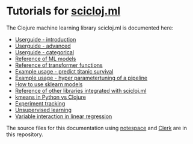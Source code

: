 # Tutorials for [scicloj.ml](https://github.com/scicloj/scicloj.ml)

The Clojure machine learning library scicloj.ml is documented here: 

* [Userguide - introduction](https://scicloj.github.io/scicloj.ml-tutorials/userguide-intro.html)
* [Userguide - advanced](https://scicloj.github.io/scicloj.ml-tutorials/userguide-advanced.html)
* [Userguide - categorical](https://scicloj.github.io/scicloj.ml-tutorials/userguide-categrical.html)
* [Reference of ML models](https://scicloj.github.io/scicloj.ml-tutorials/userguide-models.html)
* [Reference of transformer functions](https://scicloj.github.io/scicloj.ml-tutorials/userguide-transformers.html)
* [Example usage - predict titanic survival](https://scicloj.github.io/scicloj.ml-tutorials/userguide-titanic.html)
* [Example usage - hyper parametertuning of a pipeline](https://scicloj.github.io/scicloj.ml-tutorials/tune-titanic.html)
* [How to use sklearn models](https://scicloj.github.io/scicloj.ml-tutorials/userguide-sklearnclj.html)
* [Reference of other libraries integrated with scicloj.ml](https://scicloj.github.io/scicloj.ml-tutorials/userguide-third_party.html)
* [kmeans in Python vs Clojure](https://scicloj.github.io/scicloj.ml-tutorials/polyglot_kmeans.html)
* [Experiment tracking](https://scicloj.github.io/scicloj.ml-tutorials/userguide-experiment-tracking.html)
* [Unsupervised learning](https://scicloj.github.io/scicloj.ml-tutorials/userguide-unsupervised.html)
* [Variable interaction in linear regression](https://scicloj.github.io/scicloj.ml-tutorials/interactions_ols.html)


The source files for this documentation using  [notespace](https://github.com/scicloj/notespace) 
and [Clerk](https://github.com/nextjournal/clerk) are in this repository.

